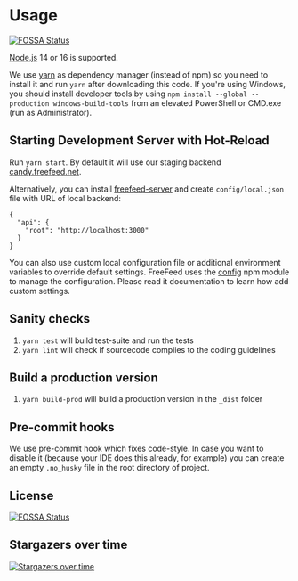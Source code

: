 # Usage

[![FOSSA Status](https://app.fossa.io/api/projects/git%2Bgithub.com%2FFreeFeed%2Ffreefeed-react-client.svg?type=shield)](https://app.fossa.io/projects/git%2Bgithub.com%2FFreeFeed%2Ffreefeed-react-client?ref=badge_shield)

[Node.js](https://nodejs.org) 14 or 16 is supported.

We use [yarn](https://yarnpkg.com/) as dependency manager (instead of npm) so you need to install it and run `yarn` after downloading this code. If you're using Windows, you should install developer tools by using `npm install --global --production windows-build-tools` from an elevated PowerShell or CMD.exe (run as Administrator).

## Starting Development Server with Hot-Reload

Run `yarn start`. By default it will use our staging backend [candy.freefeed.net](https://candy.freefeed.net).

Alternatively, you can install [freefeed-server](https://github.com/FreeFeed/freefeed-server) and create `config/local.json` file with URL of local backend:
```
{
  "api": {
    "root": "http://localhost:3000"
  }
}
```

You can also use custom local configuration file or additional environment variables to override default settings. FreeFeed uses the [config](https://github.com/lorenwest/node-config) npm module to manage the configuration. Please read it documentation to learn how add custom settings.

## Sanity checks

1. `yarn test` will build test-suite and run the tests
1. `yarn lint` will check if sourcecode complies to the coding guidelines

## Build a production version

1. `yarn build-prod` will build a production version in the `_dist` folder

## Pre-commit hooks

We use pre-commit hook which fixes code-style. In case you want to disable it (because your IDE does this already, for
example) you can create an empty `.no_husky` file in the root directory of project.

## License

[![FOSSA Status](https://app.fossa.io/api/projects/git%2Bgithub.com%2FFreeFeed%2Ffreefeed-react-client.svg?type=large)](https://app.fossa.io/projects/git%2Bgithub.com%2FFreeFeed%2Ffreefeed-react-client?ref=badge_large)

## Stargazers over time

[![Stargazers over time](https://starchart.cc/ferferme/ferferme.svg)](https://starchart.cc/ferferme/ferferme)
